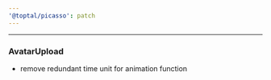 ```yaml
---
'@toptal/picasso': patch
---
```


---

### AvatarUpload

- remove redundant time unit for animation function
